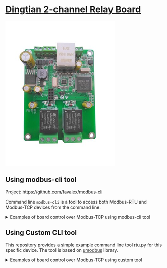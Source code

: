# [Dingtian 2-channel Relay Board](https://www.dingtian-tech.com/en_us/relay2.html)

![alt text](docs/ps0.jpg)

## Using modbus-cli tool

Project: https://github.com/favalex/modbus-cli

Command line `modbus-cli` is a tool to access both Modbus-RTU and Modbus-TCP
devices from the command line.

<details>
<summary>Examples of board control over Modbus-TCP using modbus-cli tool</summary>

### Read number of relay channels

```bash
$ modbus -v 192.168.1.100 h@0
Parsed 0 registers definitions from 1 files
→ < f0 f9 00 00 00 06 ff 03 00 00 00 01 >
← < f0 f9 00 00 00 05 ff 03 02 00 02 > 11 bytes
← [2]
0: 2 0x2
```

### Read relays status

```bash
$ modbus -v 192.168.1.100 h@1
Parsed 0 registers definitions from 1 files
→ < 12 ff 00 00 00 06 ff 03 00 01 00 01 >
← < 12 ff 00 00 00 05 ff 03 02 00 01 > 11 bytes
← [1]
1: 1 0x1
```

### Control relays

Command format is 2 bytes:
* the first byte is the relays mask
* the second byte is the requested state

Turn off both relays and check status:

```bash
$ modbus -v 192.168.1.100 h@2=0x0300
Parsed 0 registers definitions from 1 files
→ < 34 d4 00 00 00 06 ff 06 00 02 03 00 >
← < 34 d4 00 00 00 06 ff 06 00 02 03 00 > 12 bytes

$ modbus -v 192.168.1.100 h@1
Parsed 0 registers definitions from 1 files
→ < f6 a0 00 00 00 06 ff 03 00 01 00 01 >
← < f6 a0 00 00 00 05 ff 03 02 00 00 > 11 bytes
← [0]
1: 0 0x0
```

Turn on both relays and check status:

```bash
$ modbus -v 192.168.1.100 h@2=0x0303
Parsed 0 registers definitions from 1 files
→ < dc 55 00 00 00 06 ff 06 00 02 03 03 >
← < dc 55 00 00 00 06 ff 06 00 02 03 03 > 12 bytes

$ modbus -v 192.168.1.100 h@1
Parsed 0 registers definitions from 1 files
→ < e3 ad 00 00 00 06 ff 03 00 01 00 01 >
← < e3 ad 00 00 00 05 ff 03 02 00 03 > 11 bytes
← [3]
1: 3 0x3
```

Turn off 1st relay and check status:

```bash
$ modbus -v 192.168.1.100 h@2=0x0100
Parsed 0 registers definitions from 1 files
→ < 25 a1 00 00 00 06 ff 06 00 02 01 00 >
← < 25 a1 00 00 00 06 ff 06 00 02 01 00 > 12 byte

$ modbus -v 192.168.1.100 h@1
Parsed 0 registers definitions from 1 files
→ < b7 8e 00 00 00 06 ff 03 00 01 00 01 >
← < b7 8e 00 00 00 05 ff 03 02 00 02 > 11 bytes
← [2]
1: 2 0x2
```

Turn on 1st relay and turn off 2nd relay and check status:

```bash
$ modbus -v 192.168.1.100 h@2=0x301
Parsed 0 registers definitions from 1 files
→ < e0 dc 00 00 00 06 ff 06 00 02 03 01 >
← < e0 dc 00 00 00 06 ff 06 00 02 03 01 > 12 bytes

$ modbus -v 192.168.1.100 h@1
Parsed 0 registers definitions from 1 files
→ < 8c ff 00 00 00 06 ff 03 00 01 00 01 >
← < 8c ff 00 00 00 05 ff 03 02 00 01 > 11 bytes
← [1]
1: 1 0x1
```
</details>

## Using Custom CLI tool

This repository provides a simple example command line tool [rtu.py](src/rtu.py) for this specific device.
The tool is based on [umodbus](https://umodbus.readthedocs.io/) library.
  
<details>
<summary>Examples of board control over Modbus-TCP using custom tool</summary>

```bash
$ ./src/rtu.py
usage: rtu.py [-h] [-s SERVER] [-p PORT] [-v] {relay,relays} ...

positional arguments:
  {relay,relays}        commands
    relay               relay commands
    relays              multi-relays commands

options:
  -h, --help            show this help message and exit
  -s SERVER, --server SERVER
                        Modbus TCP server IP address
  -p PORT, --port PORT  Modbus TCP server port
  -v, --verbose         verbose mode
```

Basic relay functions:

```bash
$ ./src/rtu.py relay -h                                                                                                                                                                                                                                                           255 ↵
usage: rtu.py relay [-h] {on,off,flip,read} ...

positional arguments:
  {on,off,flip,read}  commands
    on                turn on relay
    off               turn off relay
    flip              flip relay state
    read              read relay state

options:
  -h, --help          show this help message and exit

$ ./src/rtu.py -s 192.168.1.100 relay on 1

$ ./src/rtu.py -s 192.168.1.100 relay read 1
1

$ ./src/rtu.py -s 192.168.1.100 relay flip 2

$ ./src/rtu.py -s 192.168.1.100 relay read 2 --text
ON
```

Basic all-relays functions:

```bash
$ ./src/rtu.py relays -h
usage: rtu.py relays [-h] [--text] {read,on,off,flip}

positional arguments:
  {read,on,off,flip}  multi-relays command

options:
  -h, --help          show this help message and exit
  --text              report relays status in text form

$ ./src/rtu.py -s 192.168.1.100 relays read --text
ON:OFF

$ ./src/rtu.py -s 192.168.1.100 relays flip

$ ./src/rtu.py -s 192.168.1.100 relays read
[0, 1]

$ ./src/rtu.py -s 192.168.1.100 relays off

$ ./src/rtu.py -s 192.168.1.100 relays read
[0, 0]
```
</details>

